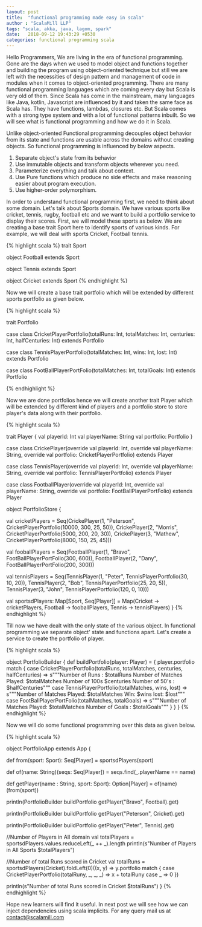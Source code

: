 ```yaml
---
layout: post
title:  "functional programming made easy in scala"
author : "ScalaMill LLP"
tags: "scala, akka, java, lagom, spark"
date:   2018-09-12 19:43:29 +0530
categories: functional programming scala
---
```

Hello Programmers, We are living in the era of functional programming. Gone are the days when we used to model object and functions together and building the program using object-oriented technique but still we are left with the necessities of design pattern and management of code in modules when it comes to object-oriented programming. There are many functional programming languages which are coming every day but Scala is very old of them. Since Scala has come in the mainstream, many languages like Java, kotlin, Javascript are influenced by it and taken the same face as Scala has. They have functions, lambdas, closures etc. But Scala comes with a strong type system and with a lot of functional patterns inbuilt. So we will see what is functional programming and how we do it in Scala.

Unlike object-oriented Functional programming decouples object behavior from its state and functions are usable across the domains without creating objects. So functional programming is influenced by below aspects.

1. Separate object's state from its behavior
2. Use immutable objects and transform objects wherever you need.
3. Parameterize everything and talk about context.
4. Use Pure functions which produce no side effects and make reasoning easier about program execution.
5. Use higher-order polymorphism.

In order to understand functional programming first, we need to think about some domain. Let's talk about Sports domain. We have various sports like cricket, tennis, rugby, football etc and we want to build a portfolio service to display their scores. First, we will model these sports as below. We are creating a base trait Sport here to identify sports of various kinds. For example, we will deal with sports Cricket, Football tennis.

{% highlight scala %}
trait Sport

object Football extends Sport

object Tennis extends Sport

object Cricket extends Sport
{% endhighlight %}

Now we will create a base trait portfolio which will be extended by different sports portfolio as given below.

{% highlight scala %}

trait Portfolio

case class CricketPlayerPortfolio(totalRuns: Int, totalMatches: Int, centuries: Int, halfCenturies: Int) extends Portfolio

case class TennisPlayerPortfolio(totalMatches: Int, wins: Int, lost: Int) extends Portfolio

case class FootBallPlayerPortFolio(totalMatches: Int, totalGoals: Int) extends Portfolio

{% endhighlight %}


Now we are done portfolios hence we will create another trait Player which will be extended by different kind of players and a portfolio store to store player's data along with their portfolio.

{% highlight scala %}

trait Player {
  val playerId: Int
  val playerName: String
  val portfolio: Portfolio
}

case class CrickePlayer(override val playerId: Int, override val playerName: String, override val portfolio: CricketPlayerPortfolio) extends Player

case class TennisPlayer(override val playerId: Int, override val playerName: String, override val portfolio: TennisPlayerPortfolio) extends Player

case class FootballPlayer(override val playerId: Int, override val playerName: String, override val portfolio: FootBallPlayerPortFolio) extends Player

object PortfolioStore {

  val cricketPlayers = Seq(CrickePlayer(1, "Peterson", CricketPlayerPortfolio(10000, 300, 25, 50)),
                           CrickePlayer(2, "Morris", CricketPlayerPortfolio(5000, 200, 20, 30)),
                           CrickePlayer(3, "Mathew", CricketPlayerPortfolio(8000, 150, 25, 45)))

  val fooballPlayers = Seq(FootballPlayer(1, "Bravo", FootBallPlayerPortFolio(300, 600)),
                           FootballPlayer(2, "Dany", FootBallPlayerPortFolio(200, 300)))

  val tennisPlayers = Seq(TennisPlayer(1, "Peter", TennisPlayerPortfolio(30, 10, 20)),
                          TennisPlayer(2, "Bob", TennisPlayerPortfolio(25, 20, 5)),
                          TennisPlayer(3, "John", TennisPlayerPortfolio(120, 0, 10)))

  val sportsdPlayers: Map[Sport, Seq[Player]] = Map(Cricket -> cricketPlayers, Football -> fooballPlayers,
    Tennis -> tennisPlayers)
}
{% endhighlight %}

Till now we have dealt with the only state of the various object. In functional programming we separate object' state and functions apart. Let's create a service to create the portfolio of player.

{% highlight scala %}

object PortfolioBuilder {
  def buildPortfolio(player: Player) = {
    player.portfolio match {
      case CricketPlayerPortfolio(totalRuns, totalMatches, centuries, halfCenturies) =>
                  s"""Number of Runs : $totalRuns
                      Number of Matches Played: $totalMatches
                      Number of 100s $centuries
                      Number of 50's : $halfCenturies"""
      case TennisPlayerPortfolio(totalMatches, wins, lost) =>
                 s"""Number of Matches Played: $totalMatches
                      Win: $wins
                      lost: $lost"""
      case FootBallPlayerPortFolio(totalMatches, totalGoals) =>
                 s"""Number of Matches Played: $totalMatches
                     Number of Goals : $totalGoals"""
    }
  }
}
{% endhighlight %}

Now we will do some functional programming over this data as given below.

{% highlight scala %}

object PortfolioApp extends App {

  def from(sport: Sport): Seq[Player] = sportsdPlayers(sport)

  def of(name: String)(seqs: Seq[Player]) = seqs.find(_.playerName == name)

  def getPlayer(name : String, sport: Sport): Option[Player] = of(name)(from(sport))

  println(PortfolioBuilder buildPortfolio getPlayer("Bravo", Football).get)

  println(PortfolioBuilder buildPortfolio getPlayer("Peterson", Cricket).get)

  println(PortfolioBuilder buildPortfolio getPlayer("Peter", Tennis).get)

  //Number of Players in All domain
   val totalPlayers = sportsdPlayers.values.reduceLeft(_ ++ _).length
   println(s"Number of Players in All Sports $totalPlayers")

  //Number of total Runs scored in Cricket
  val totalRuns = sportsdPlayers(Cricket).foldLeft(0)((x, y) => y.portfolio match {
    case CricketPlayerPortfolio(totalRuny, _, _, _) => x + totalRuny
    case _ => 0
  })

  println(s"Number of total Runs scored in Cricket $totalRuns")
}
{% endhighlight %}

Hope new learners will find it useful. In next post we will see how we can inject dependencies using scala implicits. For any query mail us at contact@scalamill.com
